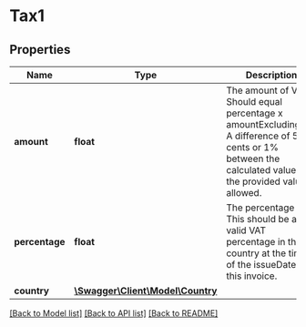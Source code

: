 # Tax1

## Properties
Name | Type | Description | Notes
------------ | ------------- | ------------- | -------------
**amount** | **float** | The amount of VAT. Should equal percentage x amountExcludingVat. A difference of 5 cents or 1% between the calculated value and the provided value is allowed. | 
**percentage** | **float** | The percentage VAT. This should be a valid VAT percentage in the country at the time of the issueDate of this invoice. | 
**country** | [**\Swagger\Client\Model\Country**](Country.md) |  | 

[[Back to Model list]](../README.md#documentation-for-models) [[Back to API list]](../README.md#documentation-for-api-endpoints) [[Back to README]](../README.md)


